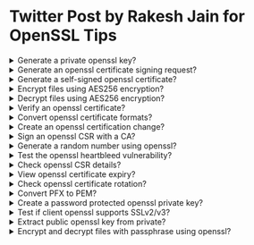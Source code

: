 # Twitter Post by Rakesh Jain for OpenSSL Tips

<details>
<summary>Generate a private openssl key?</summary>

> ```sh
> openssl genpkey -algorithm rsa -out private.key
> ``````

> Origin: thread 1

> References:
---
</details>

<details>
<summary>Generate an openssl certificate signing request?</summary>

> ```sh
> openssl req -new -key private.key -out request.csr
> ``````

> Origin: thread 2

> References:
---
</details>

<details>
<summary>Generate a self-signed openssl certificate?</summary>

> ```sh
> openssl req -new x509 -key private.key -out certificate.crt -days 365
> ``````

> Origin: thread 3

> References:
---
</details>

<details>
<summary>Encrypt files using AES256 encryption?</summary>

> Encrypt `sensitive.txt` using AES256 encryption and store the result in `sensitive.enc`.
>
> ```sh
> openssl enc -aes256 -in sensitive.txt -out sensitive.enc
> ``````

> Origin: thread 4

> References:
---
</details>

<details>
<summary>Decrypt files using AES256 encryption?</summary>

> Decrypt 'sensitive.enc' using AES256 encryption and retrieve the original content.
>
> ```sh
> openssl enc -aes256 -d -in sensitive.enc -out sensitive.txt
> ``````

> Origin: thread 5

> References:
---
</details>

<details>
<summary>Verify an openssl certificate?</summary>

> Display detailed certificate information, including issuer, subject, validity, and public key details.
> 
> ```sh
> openssl x509 -in certificate.crt -noout -text
> ``````

> Origin: thread 6

> References:
---
</details>

<details>
<summary>Convert openssl certificate formats?</summary>

> Convert a certificate from one format (e.g., .crt) to another (e.g., .pem).
>
> ```sh
> openssl x509 -in certificate.crt -out certificate.pem
> ``````

> Origin: thread 8

> References:
---
</details>

<details>
<summary>Create an openssl certification change?</summary>

> Create a certificate chain ('chain.crt') by concatenating 'intermediate.crt' and 'root.crt'.
>
> ```sh
> cat intermediate.crt root.crt > chain.crt
> ``````

> Origin: thread 9

> References:
---
</details>

<details>
<summary>Sign an openssl CSR with a CA?</summary>

> Sign the CSR using the CA certificate and private key to create a valid certificate.
>
> ```sh
> openssl x509 -req -in request.csr -CA ca.crt -CAkey ca.key -CAcreateserial -out certificate.crt -days 365
> ``````

> Origin: thread 10

> References:
---
</details>

<details>
<summary>Generate a random number using openssl?</summary>

> Generate a random 128-bit hexadecimal number, useful for encryption keys or nonces.
>
> ```sh
> openssl rand -hex 16
> ``````

> Origin: thread 11

> References:
---
</details>

<details>
<summary>Test the openssl heartbleed vulnerability?</summary>

> Check if `example.com` is vulnerable to the Heartbleed bug (CVE-2014-0160) in TLS 1.0.
>
> ```sh
> openssl s_client -connect example[dot]com:443 -tlsextdebug -tls1 -x -no_ssl3
> ``````

> Origin: thread 12

> References:
---
</details>

<details>
<summary>Check openssl CSR details?</summary>

> Review the contents of a Certificate Signing Request (CSR), including provided information.
>
> ```sh
> openssl req -in csr.csr -noout -text
> ``````

> Origin: thread 13

> References:
---
</details>

<details>
<summary>View openssl certificate expiry?</summary>

> See the certificate's expiration date for timely renewal.
>
> ```sh
> openssl x509 -enddate -noout -in certificate.crt
> ``````

> Origin: thread 14

> References:
---
</details>

<details>
<summary>Check openssl certificate rotation?</summary>

> Inspect the Certificate Revocation List (CRL) for revoked certificates.
>
> ```sh
> openssl crl -in certificate.crl -noout -text
> ``````

> Origin: thread 15

> References:
---
</details>

<details>
<summary>Convert PFX to PEM?</summary>

> ```sh
> openssl pkcs12 -in certificate.pfx -clcerts -nokeys -out certificate.pem
> ``````

> Origin: thread 16

> References:
---
</details>

<details>
<summary>Create a password protected openssl private key?</summary>

> Generate an AES256 encrypted RSA private key with a passphrase.
>
> ```sh
> openssl genpkey -algorithm RSA -aes256 -out private.key
> ``````

> Origin: thread 17

> References:
---
</details>

<details>
<summary>Test if client openssl supports SSLv2/v3?</summary>

> ```sh
> openssl s_client -connect example.com:443 -ssl2/-ssl3
> ``````

> Origin: thread 18

> References:
---
</details>

<details>
<summary>Extract public openssl key from private?</summary>

> ```sh
> openssl rsa -in private.key -pubout -out public.key
> ``````

> Origin: thread 19

> References:
---
</details>

<details>
<summary>Encrypt and decrypt files with passphrase using openssl?</summary>

> ```sh
> openssl enc -aes256 -salt -in sensitive.txt -out sensitive.enc
> openssl enc -aes256 -d -in sensitive.enc -out sensitive_decrypted.txt
> ``````

> Origin: thread 20

> References:
---
</details>
